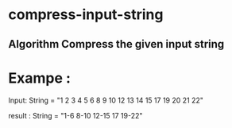 # compress-input-string

## Algorithm Compress the given input string
Exampe :
========

Input: String = "1 2 3 4 5 6 8 9 10 12 13 14 15 17 19 20 21 22"

result : String = "1-6 8-10 12-15 17 19-22" 
